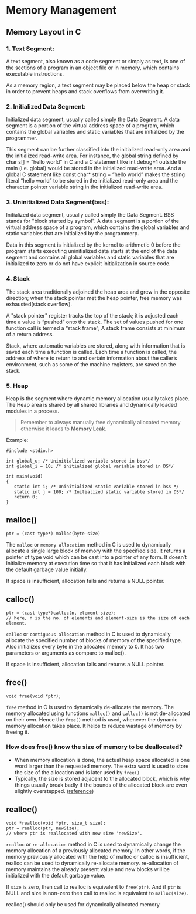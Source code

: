 # Memory Management

## Memory Layout in C

### 1. Text Segment: 

A text segment, also known as a code segment or simply as text, is one of the sections of a program in an object file or in memory, which contains executable instructions. 

As a memory region, a text segment may be placed below the heap or stack in order to prevent heaps and stack overflows from overwriting it.

### 2. Initialized Data Segment: 

Initialized data segment, usually called simply the Data Segment. A data segment is a portion of the virtual address space of a program, which contains the global variables and static variables that are initialized by the programmer.

This segment can be further classified into the initialized read-only area and the initialized read-write area.
For instance, the global string defined by char s[] = “hello world” in C and a C statement like int debug=1 outside the main (i.e. global) would be stored in the initialized read-write area. And a global C statement like const char* string = “hello world” makes the string literal “hello world” to be stored in the initialized read-only area and the character pointer variable string in the initialized read-write area.
   
### 3. Uninitialized Data Segment(bss): 

Initialized data segment, usually called simply the Data Segment. BSS stands for "block started by symbol". A data segment is a portion of the virtual address space of a program, which contains the global variables and static variables that are initialized by the programmerp.

Data in this segment is initialized by the kernel to arithmetic 0 before the program starts executing uninitialized data starts at the end of the data segment and contains all global variables and static variables that are initialized to zero or do not have explicit initialization in source code.

### 4. Stack

The stack area traditionally adjoined the heap area and grew in the opposite direction; when the stack pointer met the heap pointer, free memory was exhausted(stack overflow).

A "stack pointer" register tracks the top of the stack; it is adjusted each time a value is “pushed” onto the stack. The set of values pushed for one function call is termed a “stack frame”; A stack frame consists at minimum of a return address.

Stack, where automatic variables are stored, along with information that is saved each time a function is called. Each time a function is called, the address of where to return to and certain information about the caller’s environment, such as some of the machine registers, are saved on the stack.

### 5. Heap

Heap is the segment where dynamic memory allocation usually takes place.
The Heap area is shared by all shared libraries and dynamically loaded modules in a process.
> Remember to always manually free dynamically allocated memory otherwise it leads to **Memory Leak**.

Example:
```
#include <stdio.h>

int global_u; /* Uninitialized variable stored in bss*/
int global_i = 10; /* initialized global variable stored in DS*/

int main(void)
{
   static int i; /* Uninitialized static variable stored in bss */
   static int j = 100; /* Initialized static variable stored in DS*/
   return 0;
}
```

## malloc()

```
ptr = (cast-type*) malloc(byte-size)
```

The `malloc` or `memory allocation` method in C is used to dynamically allocate a single large block of memory with the specified size. It returns a pointer of type void which can be cast into a pointer of any form. It doesn’t Initialize memory at execution time so that it has initialized each block with the default garbage value initially. 

If space is insufficient, allocation fails and returns a NULL pointer.

## calloc()

```
ptr = (cast-type*)calloc(n, element-size);
// here, n is the no. of elements and element-size is the size of each element.
```

`calloc` or `contiguous allocation` method in C is used to dynamically allocate the specified number of blocks of memory of the specified type. 
Also initializes every byte in the allocated memory to 0. It has two parameters or arguments as compare to malloc().

If space is insufficient, allocation fails and returns a NULL pointer.

## free()

```
void free(void *ptr);
```

`free` method in C is used to dynamically de-allocate the memory. The memory allocated using functions `malloc()` and `calloc()` is not de-allocated on their own. Hence the `free()` method is used, whenever the dynamic memory allocation takes place. It helps to reduce wastage of memory by freeing it.

### How does free() know the size of memory to be deallocated?
- When memory allocation is done, the actual heap space allocated is one word larger than the requested memory. The extra word is used to store the size of the allocation and is later used by `free()`
- Typically, the size is stored adjacent to the allocated block, which is why things usually break badly if the bounds of the allocated block are even slightly overstepped. ([reference](https://c-faq.com/malloc/freesize.html))


## realloc()

```
void *realloc(void *ptr, size_t size);
ptr = realloc(ptr, newSize);
// where ptr is reallocated with new size 'newSize'.
```

`realloc` or `re-allocation` method in C is used to dynamically change the memory allocation of a previously allocated memory. In other words, if the memory previously allocated with the help of malloc or calloc is insufficient, realloc can be used to dynamically re-allocate memory. re-allocation of memory maintains the already present value and new blocks will be initialized with the default garbage value.

If `size` is zero, then call to realloc is equivalent to `free(ptr)`. And if `ptr` is NULL and size is non-zero then call to realloc is equivalent to `malloc(size)`.

realloc() should only be used for dynamically allocated memory
